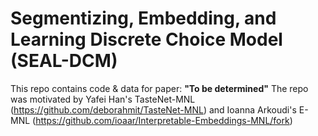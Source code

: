 # Segmentizing, Embedding, and Learning Discrete Choice Model (SEAL-DCM)

This repo contains code & data for paper: **"To be determined"**
The repo was motivated by Yafei Han's TasteNet-MNL (https://github.com/deborahmit/TasteNet-MNL) and Ioanna Arkoudi's E-MNL (https://github.com/ioaar/Interpretable-Embeddings-MNL/fork)


